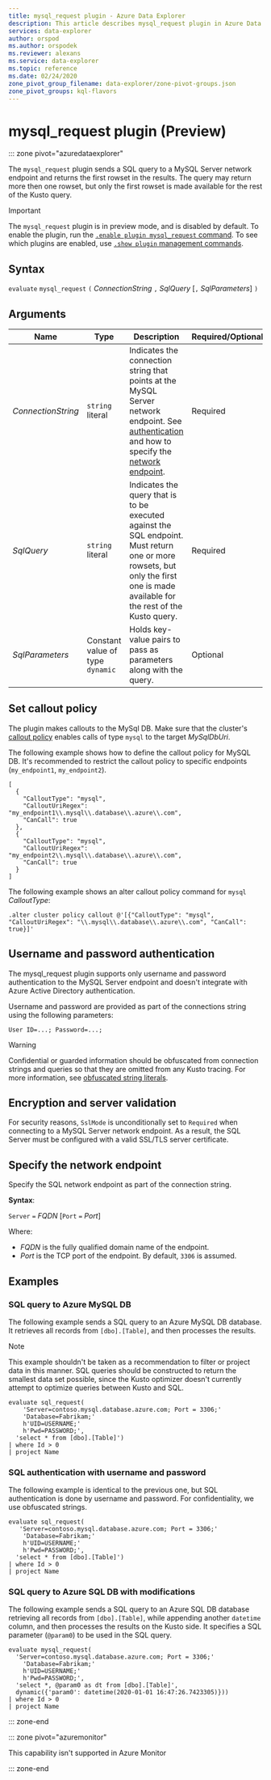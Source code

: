```yaml
---
title: mysql_request plugin - Azure Data Explorer
description: This article describes mysql_request plugin in Azure Data Explorer.
services: data-explorer
author: orspod
ms.author: orspodek
ms.reviewer: alexans
ms.service: data-explorer
ms.topic: reference
ms.date: 02/24/2020
zone_pivot_group_filename: data-explorer/zone-pivot-groups.json
zone_pivot_groups: kql-flavors
---
```

# mysql_request plugin (Preview)

::: zone pivot="azuredataexplorer"

The `mysql_request` plugin sends a SQL query to a MySQL Server network endpoint and returns the first rowset in the results. The query may return more then one rowset, but only the first rowset is made available for the rest of the Kusto query.

> [!IMPORTANT]
> The `mysql_request` plugin is in preview mode, and is disabled by default.
> To enable the plugin, run the [`.enable plugin mysql_request` command](../management/enable-plugin.md). To see which plugins are enabled, use [`.show plugin` management commands](../management/show-plugins.md).

## Syntax

`evaluate` `mysql_request` `(` *ConnectionString* `,` *SqlQuery* [`,` *SqlParameters*] `)`

## Arguments

Name | Type | Description | Required/Optional |
---|---|---|---
| *ConnectionString* | `string` literal | Indicates the connection string that points at the MySQL Server network endpoint. See [authentication](#username-and-password-authentication) and how to specify the [network endpoint](#specify-the-network-endpoint). | Required |
| *SqlQuery* | `string` literal | Indicates the query that is to be executed against the SQL endpoint. Must return one or more rowsets, but only the first one is made available for the rest of the Kusto query. | Required|
| *SqlParameters* | Constant value of type `dynamic` | Holds key-value pairs to pass as parameters along with the query. | Optional |

## Set callout policy

The plugin makes callouts to the MySql DB. Make sure that the cluster's [callout policy](../management/calloutpolicy.md) enables calls of type `mysql` to the target *MySqlDbUri*.

The following example shows how to define the callout policy for MySQL DB. It's recommended to restrict the callout policy to specific endpoints (`my_endpoint1`, `my_endpoint2`).

```kusto
[
  {
    "CalloutType": "mysql",
    "CalloutUriRegex": "my_endpoint1\\.mysql\\.database\\.azure\\.com",
    "CanCall": true
  },
  {
    "CalloutType": "mysql",
    "CalloutUriRegex": "my_endpoint2\\.mysql\\.database\\.azure\\.com",
    "CanCall": true
  }
]
```

The following example shows an alter callout policy command for `mysql` *CalloutType*:

```kusto
.alter cluster policy callout @'[{"CalloutType": "mysql", "CalloutUriRegex": "\\.mysql\\.database\\.azure\\.com", "CanCall": true}]'
```

## Username and password authentication

The mysql_request plugin supports only username and password authentication to the MySQL Server endpoint and doesn't integrate with Azure Active Directory authentication. 

Username and password are provided as part of the connections string using the following parameters:

`User ID=...; Password=...;`
    
> [!WARNING]
> Confidential or guarded information should be obfuscated from connection strings and queries so that they are omitted from any Kusto tracing. 
> For more information, see [obfuscated string literals](scalar-data-types/string.md#obfuscated-string-literals).

## Encryption and server validation

For security reasons, `SslMode` is unconditionally set to `Required` when connecting to a MySQL Server network endpoint. As a result, the SQL Server must be configured with a valid SSL/TLS server certificate.

## Specify the network endpoint

Specify the SQL network endpoint as part of the connection string.

**Syntax**:

`Server` `=` *FQDN* [`Port` `=` *Port*]

Where:

* *FQDN* is the fully qualified domain name of the endpoint.
* *Port* is the TCP port of the endpoint. By default, `3306` is assumed.

## Examples


### SQL query to Azure MySQL DB

The following example sends a SQL query to an Azure MySQL DB database. It retrieves all records from `[dbo].[Table]`, and then processes the results.

> [!NOTE]
> This example shouldn't be taken as a recommendation to filter or project data in this manner. SQL queries should be constructed to return the smallest data set possible, since the Kusto optimizer doesn't currently attempt to optimize queries between Kusto and SQL.

```kusto
evaluate sql_request(
    'Server=contoso.mysql.database.azure.com; Port = 3306;'
    'Database=Fabrikam;'
    h'UID=USERNAME;'
    h'Pwd=PASSWORD;', 
  'select * from [dbo].[Table]')
| where Id > 0
| project Name
```

### SQL authentication with username and password

The following example is identical to the previous one, but SQL authentication is done by username and password. For confidentiality, we use obfuscated strings.

```kusto
evaluate sql_request(
   'Server=contoso.mysql.database.azure.com; Port = 3306;'
    'Database=Fabrikam;'
    h'UID=USERNAME;'
    h'Pwd=PASSWORD;', 
  'select * from [dbo].[Table]')
| where Id > 0
| project Name
```

### SQL query to Azure SQL DB with modifications

The following example sends a SQL query to an Azure SQL DB database
retrieving all records from `[dbo].[Table]`, while appending another `datetime` column,
and then processes the results on the Kusto side.
It specifies a SQL parameter (`@param0`) to be used in the SQL query.

```kusto
evaluate mysql_request(
  'Server=contoso.mysql.database.azure.com; Port = 3306;'
    'Database=Fabrikam;'
    h'UID=USERNAME;'
    h'Pwd=PASSWORD;', 
  'select *, @param0 as dt from [dbo].[Table]',
  dynamic({'param0': datetime(2020-01-01 16:47:26.7423305)}))
| where Id > 0
| project Name
```

::: zone-end

::: zone pivot="azuremonitor"

This capability isn't supported in Azure Monitor

::: zone-end
